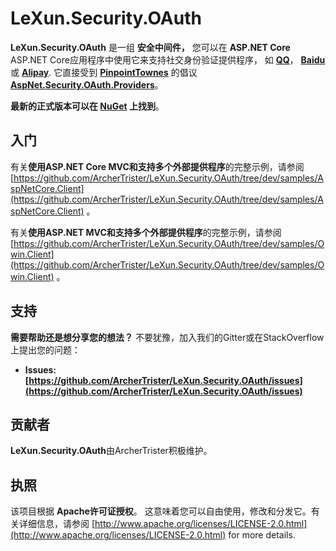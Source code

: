 LeXun.Security.OAuth
==================================

**LeXun.Security.OAuth** 是一组 **安全中间件，** 您可以在 **ASP.NET Core** ASP.NET Core应用程序中使用它来支持社交身份验证提供程序，
如 **[QQ](http://wiki.open.qq.com/wiki/%E9%A6%96%E9%A1%B5/)**， **[Baidu](http://developer.baidu.com/ms/oauth/)** 或 **[Alipay](https://openhome.alipay.com/platform/home.htm)**. 它直接受到 **[PinpointTownes](https://github.com/PinpointTownes)** 的倡议 **[AspNet.Security.OAuth.Providers](https://github.com/aspnet-contrib/AspNet.Security.OAuth.Providers)**。

**最新的正式版本可以在 [NuGet](https://www.nuget.org/profiles/ArcherTrister) 上找到**。


## 入门

有关**使用ASP.NET Core MVC和支持多个外部提供程序**的完整示例，请参阅 [https://github.com/ArcherTrister/LeXun.Security.OAuth/tree/dev/samples/AspNetCore.Client](https://github.com/ArcherTrister/LeXun.Security.OAuth/tree/dev/samples/AspNetCore.Client) 。

有关**使用ASP.NET MVC和支持多个外部提供程序**的完整示例，请参阅 [https://github.com/ArcherTrister/LeXun.Security.OAuth/tree/dev/samples/Owin.Client](https://github.com/ArcherTrister/LeXun.Security.OAuth/tree/dev/samples/Owin.Client) 。


## 支持

**需要帮助还是想分享您的想法？** 不要犹豫，加入我们的Gitter或在StackOverflow上提出您的问题：

- **Issues: [https://github.com/ArcherTrister/LeXun.Security.OAuth/issues](https://github.com/ArcherTrister/LeXun.Security.OAuth/issues)**

## 贡献者

**LeXun.Security.OAuth**由ArcherTrister积极维护。


## 执照

该项目根据 **Apache许可证授权**。 这意味着您可以自由使用，修改和分发它。有关详细信息，请参阅 [http://www.apache.org/licenses/LICENSE-2.0.html](http://www.apache.org/licenses/LICENSE-2.0.html) for more details.
